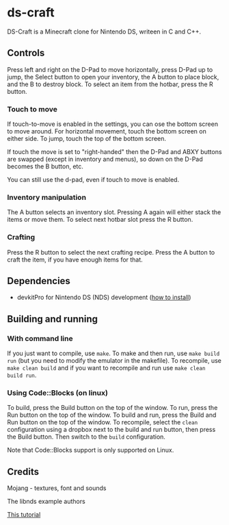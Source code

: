# ds-craft

DS-Craft is a Minecraft clone for Nintendo DS, writeen in C and C++.

## Controls

Press left and right on the D-Pad to move horizontally, press D-Pad up to jump, the Select button to open your inventory, the A button to place block, and the B to destroy block. To select an item from the hotbar, press the R button.

### Touch to move

If touch-to-move is enabled in the settings, you can ose the bottom screen to move around. For horizontal movement, touch the bottom screen on either side. To jump, touch the top of the bottom screen.

If touch the move is set to "right-handed" then the D-Pad and ABXY buttons are swapped (except in inventory and menus), so down on the D-Pad becomes the B button, etc.

You can still use the d-pad, even if touch to move is enabled.

### Inventory manipulation

The A button selects an inventory slot. Pressing A again will either stack the items or move them. To select next hotbar slot press the R button.

### Crafting

Press the R button to select the next crafting recipe. Press the A button to craft the item, if you have enough items for that.

## Dependencies

 - devkitPro for Nintendo DS (NDS) development ([how to install](https://devkitpro.org/wiki/Getting_Started))

## Building and running

### With command line

If you just want to compile, use `make`. To make and then run, use `make build run` (but you need to modify the emulator in the makefile). To recompile, use `make clean build` and if you want to recompile and run use `make clean build run`.

### Using Code::Blocks (on linux)

To build, press the Build button on the top of the window. To run, press the Run button on the top of the window. To build and run, press the Build and Run button on the top of the window. To recompile, select the `clean` configuration using a dropbox next to the build and run button, then press the Build button. Then switch to the `build` configuration.

Note that Code::Blocks support is only supported on Linux.

## Credits

Mojang - textures, font and sounds

The libnds example authors

[This tutorial](https://www.youtube.com/watch?v=yb6QJl6mqf4)
